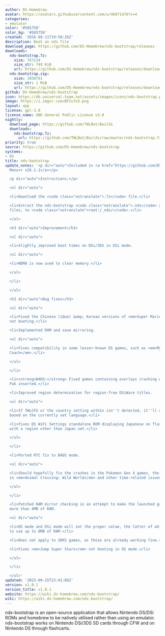 ```yaml
---
author: DS-Homebrew
avatar: https://avatars.githubusercontent.com/u/46971470?v=4
categories:
- emulator
color: '#585758'
color_bg: '#585758'
created: '2016-09-11T19:50:26Z'
description: Boot an nds file
download_page: https://github.com/DS-Homebrew/nds-bootstrap/releases
downloads:
  nds-bootstrap.7z:
    size: 767234
    size_str: 749 KiB
    url: https://github.com/DS-Homebrew/nds-bootstrap/releases/download/v1.0.1/nds-bootstrap.7z
  nds-bootstrap.zip:
    size: 1858761
    size_str: 1 MiB
    url: https://github.com/DS-Homebrew/nds-bootstrap/releases/download/v1.0.1/nds-bootstrap.zip
github: DS-Homebrew/nds-bootstrap
icon: https://db.universal-team.net/assets/images/icons/nds-bootstrap.png
image: https://i.imgur.com/BFIu7xX.png
layout: app
license: gpl-3.0
license_name: GNU General Public License v3.0
nightly:
  download_page: https://github.com/TWLBot/Builds
  downloads:
    nds-bootstrap.7z:
      url: https://github.com/TWLBot/Builds/raw/master/nds-bootstrap.7z
priority: true
source: https://github.com/DS-Homebrew/nds-bootstrap
systems:
- DS
title: nds-bootstrap
update_notes: '<p dir="auto">Included in <a href="https://github.com/DS-Homebrew/TWiLightMenu/releases/tag/v26.1.1"><strong>TW</strong>i<strong>L</strong>ight
  Menu++ v26.1.1</a></p>

  <p dir="auto">Instructions:</p>

  <ol dir="auto">

  <li>Download the <code class="notranslate">.7z</code> file.</li>

  <li>Extract the nds-bootstrap <code class="notranslate">.nds</code> and <code class="notranslate">.ver</code>
  files, to <code class="notranslate">root:/_nds/</code>.</li>

  </ol>

  <h3 dir="auto">Improvement</h3>

  <ul dir="auto">

  <li>Slightly improved boot times on DSi/3DS in DSi mode.

  <ul dir="auto">

  <li>NDMA is now used to clear memory.</li>

  </ul>

  </li>

  </ul>

  <h3 dir="auto">Bug fixes</h3>

  <ul dir="auto">

  <li>Fixed the Chinese (iQue) &amp; Korean versions of <em>Super Mario 64 DS</em>
  not booting.</li>

  <li>Implemented ROM and save mirroring.

  <ul dir="auto">

  <li>Fixes compatibility in some lesser-known DS games, such as <em>My Stop Smoking
  Coach</em>.</li>

  </ul>

  </li>

  <li><strong>B4DS:</strong> Fixed games containing overlays crashing with an Expansion
  Pak inserted.</li>

  <li>Improved region determination for region-free DSiWare titles.

  <ul dir="auto">

  <li>If TWLCFG or the country setting within isn''t detected, it''ll determine region
  based on the currently set language.</li>

  <li>Fixes DS WiFi Settings standalone ROM displaying Japanese on flashcards even
  with a region other than Japan set.</li>

  </ul>

  </li>

  <li>Ported RTC fix to B4DS mode.

  <ul dir="auto">

  <li>Should hopefully fix the crashes in the Pokemon Gen 4 games, the time changing
  in <em>Animal Crossing: Wild World</em> and other time-related issues on DS flashcards.</li>

  </ul>

  </li>

  <li>Patched RAM mirror checking in an attempt to make the launched game not use
  more than 4MB of RAM.

  <ul dir="auto">

  <li>DS mode and DSi mode will set the proper value, the latter of which allows games
  to use up to 8MB of RAM.</li>

  <li>Does not apply to SDK5 games, as those are already working fine.</li>

  <li>Fixes <em>Jump Super Stars</em> not booting in DS mode.</li>

  </ul>

  </li>

  </ul>'
updated: '2023-09-25T23:42:06Z'
version: v1.0.1
version_title: v1.0.1
website: https://wiki.ds-homebrew.com/nds-bootstrap/
wiki: https://wiki.ds-homebrew.com/nds-bootstrap/
---
```

nds-bootstrap is an open-source application that allows Nintendo DS/DSi ROMs and homebrew to be natively utilised rather than using an emulator. nds-bootstrap works on Nintendo DSi/3DS SD cards through CFW and on Nintendo DS through flashcarts.